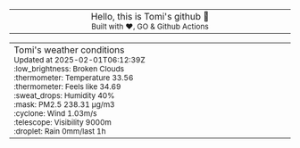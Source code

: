 
<div align="center">
<table>
<tbody>
<td align="center">
<img width="2000" height="0"><br>
Hello, this is Tomi's github 👋<br>
<sup>Built with ❤️, GO & Github Actions</sup><br>
<img width="2000" height="0">
</td>
</tbody>
</table>
</div>
<table>
<tbody>
<td align="left">
<img width="2000" height="0"><br>
Tomi's weather conditions<br>
<sup>Updated at 2025-02-01T06:12:39Z</sup><br>
<sup>:low_brightness: Broken Clouds</sup><br>
<sup>:thermometer: Temperature 33.56 </sup><br>
<sup>:thermometer: Feels like 34.69</sup><br>
<sup>:sweat_drops: Humidity 40%</sup><br>
<sup>:mask: PM2.5 238.31 μg/m3</sup><br>
<sup>:cyclone: Wind 1.03m/s </sup><br>
<sup>:telescope: Visibility 9000m </sup><br>
<sup>:droplet: Rain 0mm/last 1h </sup><br>
<img width="2000" height="0">
</td>
<td align="left">
<img width="2000" height="0"><br>
<br>
<img width="2000" height="0">
</td>
</tbody>
</table>
</div>
    